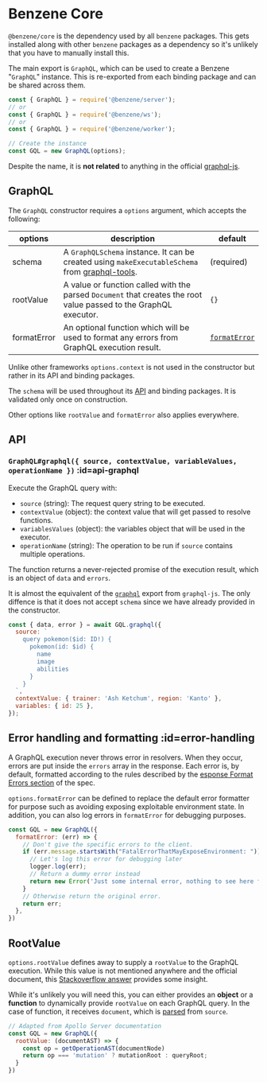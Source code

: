 # Benzene Core

`@benzene/core` is the dependency used by all `benzene` packages. This gets installed along with other `benzene` packages as a dependency so it's unlikely that you have to manually install this.

The main export is `GraphQL`, which can be used to create a Benzene "`GraphQL`" instance. This is re-exported from each binding package and can be shared across them. 

```js
const { GraphQL } = require('@benzene/server');
// or
const { GraphQL } = require('@benzene/ws');
// or
const { GraphQL } = require('@benzene/worker');

// Create the instance
const GQL = new GraphQL(options);
```

Despite the name, it is **not related** to anything in the official [graphql-js](https://github.com/graphql/graphql-js).

## GraphQL

The `GraphQL` constructor requires a `options` argument, which accepts the following:

| options | description | default |
|---------|-------------|---------|
| schema | A `GraphQLSchema` instance. It can be created using `makeExecutableSchema` from [graphql-tools](https://github.com/apollographql/graphql-tools). | (required) |
| rootValue | A value or function called with the parsed `Document` that creates the root value passed to the GraphQL executor. | `{}` |
| formatError | An optional function which will be used to format any errors from GraphQL execution result. | [`formatError`](https://github.com/graphql/graphql-js/blob/master/src/error/formatError.js) |

Unlike other frameworks `options.context` is not used in the constructor but rather in its API and binding packages.

The `schema` will be used throughout its [API](#api) and binding packages. It is validated only once on construction.

Other options like `rootValue` and `formatError` also applies everywhere.

## API

### `GraphQL#graphql({ source, contextValue, variableValues, operationName })` :id=api-graphql

Execute the GraphQL query with:

- `source` (string): The request query string to be executed.
- `contextValue` (object): the context value that will get passed to resolve functions.
- `variablesValues` (object): the variables object that will be used in the executor.
- `operationName` (string): The operation to be run if `source` contains multiple operations.

The function returns a never-rejected promise of the execution result, which is an object of `data` and `errors`.

It is almost the equivalent of the [`graphql`](https://graphql.org/graphql-js/graphql/#graphql) export from `graphql-js`. The only diffence is that it does not accept `schema` since we have already provided in the constructor.

```js
const { data, error } = await GQL.graphql({
  source: `
    query pokemon($id: ID!) {
      pokemon(id: $id) {
        name
        image
        abilities
      }
    }
  `,
  contextValue: { trainer: 'Ash Ketchum', region: 'Kanto' },
  variables: { id: 25 },
});
```

## Error handling and formatting :id=error-handling

A GraphQL execution never throws error in resolvers. When they occur, errors are put inside the `errors` array in the response. Each error is, by default, formatted according to the rules described by the [esponse Format Errors section](http://spec.graphql.org/draft/#sec-Errors.Error-result-format) of the spec.

`options.formatError` can be defined to replace the default error formatter for purpose such as avoiding exposing exploitable environment state. In addition, you can also log errors in `formatError` for debugging purposes.

```js
const GQL = new GraphQL({
  formatError: (err) => {
    // Don't give the specific errors to the client.
    if (err.message.startsWith("FatalErrorThatMayExposeEnvironment: ")) {
      // Let's log this error for debugging later
      logger.log(err);
      // Return a dummy error instead
      return new Error('Just some internal error, nothing to see here folk');
    }
    // Otherwise return the original error.
    return err;
  },
})
```

## RootValue

`options.rootValue` defines away to supply a `rootValue` to the GraphQL execution. While this value is not mentioned anywhere and the official document, this [Stackoverflow answer](https://stackoverflow.com/a/53987189/14114942) provides some insight.

While it's unlikely you will need this, you can either provides an **object** or a **function** to dynamically provide `rootValue` on each GraphQL query. In the case of function, it receives `document`, which is [parsed](https://graphql.org/graphql-js/language/#parse) from `source`.

```js
// Adapted from Apollo Server documentation
const GQL = new GraphQL({
  rootValue: (documentAST) => {
    const op = getOperationAST(documentNode)
    return op === 'mutation' ? mutationRoot : queryRoot;
  }
})
```